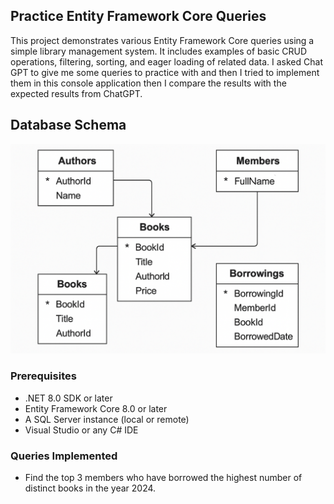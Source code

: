 ﻿## Practice Entity Framework Core Queries
This project demonstrates various Entity Framework Core queries using a simple library management system. 
It includes examples of basic CRUD operations, filtering, sorting, and eager loading of related data.
I asked Chat GPT to give me some queries to practice with and then I tried to implement them in this console application
then I compare the results with the expected results from ChatGPT.

## Database Schema
![LibraryManagement Schema](./LearnEfCore.ConsoleApp/Images/dbschema.png)

### Prerequisites
- .NET 8.0 SDK or later
- Entity Framework Core 8.0 or later
- A SQL Server instance (local or remote)
- Visual Studio or any C# IDE

### Queries Implemented
- Find the top 3 members who have borrowed the highest number of distinct books in the year 2024.
